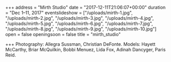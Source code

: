 +++
address = "Mirth Studio"
date = "2017-12-11T21:06:07+00:00"
duration = "Dec 1–11, 2017"
eventslideshow = ["/uploads/mirth-1.jpg", "/uploads/mirth-2.jpg", "/uploads/mirth-3.jpg", "/uploads/mirth-4.jpg", "/uploads/mirth-5.jpg", "/uploads/mirth-6.jpg", "/uploads/mirth-7.jpg", "/uploads/mirth-8.jpg", "/uploads/mirth-9.jpg", "/uploads/mirth-10.jpg"]
open = false
openingsoon = false
title = "mirth_studio"

+++
Photography: Allegra Sussman, Christian DeFonte. Models: Hayett McCarthy, Briar McQuilkin, Bobbi Menuez, Lida Fox, Adinah Dancyger, Paris Reid.